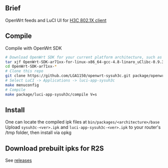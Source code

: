 Brief
---
OpenWrt feeds and LuCI UI for [H3C 802.1X client](https://github.com/haswelliris/h3c)

Compile
---

Compile with OpenWrt SDK

```bash
# Download OpenWrt SDK for your current platform architecture, such as ar71xx
tar xjf OpenWrt-SDK-ar71xx-for-linux-x86_64-gcc-4.8-linaro_uClibc-0.9.33.2.tar.bz2
cd OpenWrt-SDK-ar71xx-*
# Clone this repo
git clone https://github.com/LGA1150/openwrt-sysuh3c.git package/openwrt-sysuh3c
# Select LuCI -> Applications -> luci-app-sysuh3c
make menuconfig
# Compile
make package/luci-app-sysuh3c/compile V=s
```

Install
---
One can locate the compiled ipk files at `bin/packages/<architecture>/base`
Upload `sysuh3c-<ver>.ipk` and `luci-app-sysuh3c-<ver>.ipk` to your router's /tmp folder, then install via opkg

Download prebuilt ipks for R2S
---
See [releases](https://github.com/Ohmically/sysuh3c/releases/tag/v1.0)
